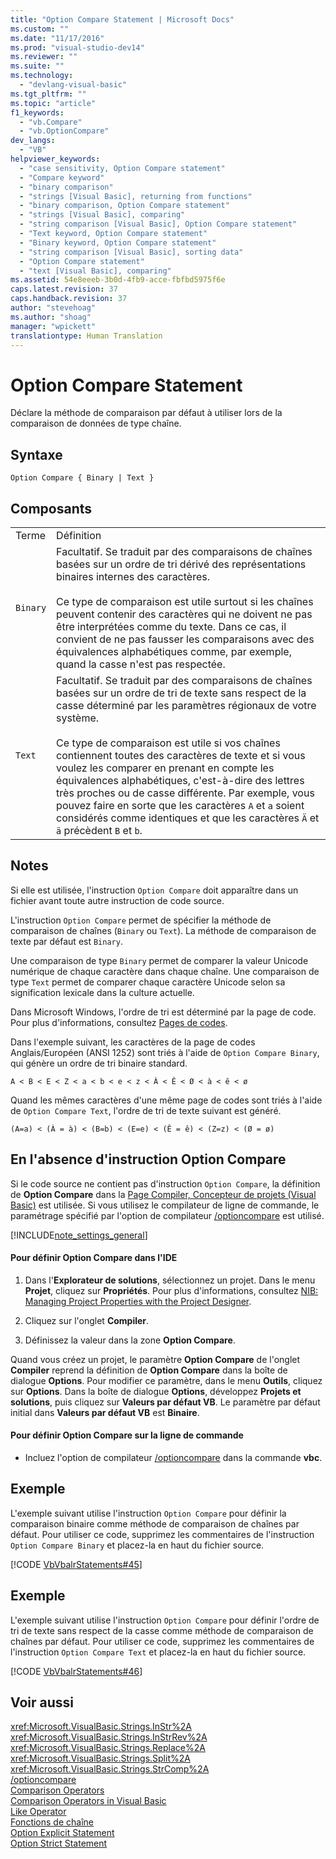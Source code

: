 ```yaml
---
title: "Option Compare Statement | Microsoft Docs"
ms.custom: ""
ms.date: "11/17/2016"
ms.prod: "visual-studio-dev14"
ms.reviewer: ""
ms.suite: ""
ms.technology: 
  - "devlang-visual-basic"
ms.tgt_pltfrm: ""
ms.topic: "article"
f1_keywords: 
  - "vb.Compare"
  - "vb.OptionCompare"
dev_langs: 
  - "VB"
helpviewer_keywords: 
  - "case sensitivity, Option Compare statement"
  - "Compare keyword"
  - "binary comparison"
  - "strings [Visual Basic], returning from functions"
  - "binary comparison, Option Compare statement"
  - "strings [Visual Basic], comparing"
  - "string comparison [Visual Basic], Option Compare statement"
  - "Text keyword, Option Compare statement"
  - "Binary keyword, Option Compare statement"
  - "string comparison [Visual Basic], sorting data"
  - "Option Compare statement"
  - "text [Visual Basic], comparing"
ms.assetid: 54e8eeeb-3b0d-4fb9-acce-fbfbd5975f6e
caps.latest.revision: 37
caps.handback.revision: 37
author: "stevehoag"
ms.author: "shoag"
manager: "wpickett"
translationtype: Human Translation
---
```

# Option Compare Statement
Déclare la méthode de comparaison par défaut à utiliser lors de la comparaison de données de type chaîne.  
  
## Syntaxe  
  
```  
Option Compare { Binary | Text }  
```  
  
## Composants  
  
|||  
|-|-|  
|Terme|Définition|  
|`Binary`|Facultatif.  Se traduit par des comparaisons de chaînes basées sur un ordre de tri dérivé des représentations binaires internes des caractères.<br /><br /> Ce type de comparaison est utile surtout si les chaînes peuvent contenir des caractères qui ne doivent ne pas être interprétées comme du texte.  Dans ce cas, il convient de ne pas fausser les comparaisons avec des équivalences alphabétiques comme, par exemple, quand la casse n'est pas respectée.|  
|`Text`|Facultatif.  Se traduit par des comparaisons de chaînes basées sur un ordre de tri de texte sans respect de la casse déterminé par les paramètres régionaux de votre système.<br /><br /> Ce type de comparaison est utile si vos chaînes contiennent toutes des caractères de texte et si vous voulez les comparer en prenant en compte les équivalences alphabétiques, c'est\-à\-dire des lettres très proches ou de casse différente.  Par exemple, vous pouvez faire en sorte que les caractères `A` et `a` soient considérés comme identiques et que les caractères `Ä` et `ä` précèdent `B` et `b`.|  
  
## Notes  
 Si elle est utilisée, l'instruction `Option Compare` doit apparaître dans un fichier avant toute autre instruction de code source.  
  
 L'instruction `Option Compare` permet de spécifier la méthode de comparaison de chaînes \(`Binary` ou `Text`\).  La méthode de comparaison de texte par défaut est `Binary`.  
  
 Une comparaison de type `Binary` permet de comparer la valeur Unicode numérique de chaque caractère dans chaque chaîne.  Une comparaison de type `Text` permet de comparer chaque caractère Unicode selon sa signification lexicale dans la culture actuelle.  
  
 Dans Microsoft Windows, l'ordre de tri est déterminé par la page de code.  Pour plus d'informations, consultez [Pages de codes](/visual-cpp/c-runtime-library/code-pages).  
  
 Dans l'exemple suivant, les caractères de la page de codes Anglais\/Européen \(ANSI 1252\) sont triés à l'aide de `Option Compare Binary`, qui génère un ordre de tri binaire standard.  
  
 `A < B < E < Z < a < b < e < z < À < Ê < Ø < à < ê < ø`  
  
 Quand les mêmes caractères d'une même page de codes sont triés à l'aide de `Option Compare Text`, l'ordre de tri de texte suivant est généré.  
  
 `(A=a) < (À = à) < (B=b) < (E=e) < (Ê = ê) < (Z=z) < (Ø = ø)`  
  
## En l'absence d'instruction Option Compare  
 Si le code source ne contient pas d'instruction `Option Compare`, la définition de **Option Compare** dans la [Page Compiler, Concepteur de projets \(Visual Basic\)](/visual-studio/ide/reference/compile-page-project-designer-visual-basic) est utilisée.  Si vous utilisez le compilateur de ligne de commande, le paramétrage spécifié par l'option de compilateur [\/optioncompare](../../../visual-basic/reference/command-line-compiler/optioncompare.md) est utilisé.  
  
 [!INCLUDE[note_settings_general](../../../csharp/language-reference/compiler-messages/includes/note_settings_general_md.md)]  
  
#### Pour définir Option Compare dans l'IDE  
  
1.  Dans l'**Explorateur de solutions**, sélectionnez un projet.  Dans le menu **Projet**, cliquez sur **Propriétés**.  Pour plus d'informations, consultez [NIB: Managing Project Properties with the Project Designer](http://msdn.microsoft.com/fr-fr/983f3c18-832f-4666-afec-74b716ff3e0e).  
  
2.  Cliquez sur l'onglet **Compiler**.  
  
3.  Définissez la valeur dans la zone **Option Compare**.  
  
 Quand vous créez un projet, le paramètre **Option Compare** de l'onglet **Compiler** reprend la définition de **Option Compare** dans la boîte de dialogue **Options**.  Pour modifier ce paramètre, dans le menu **Outils**, cliquez sur **Options**.  Dans la boîte de dialogue **Options**, développez **Projets et solutions**, puis cliquez sur **Valeurs par défaut VB**.  Le paramètre par défaut initial dans **Valeurs par défaut VB** est **Binaire**.  
  
#### Pour définir Option Compare sur la ligne de commande  
  
-   Incluez l'option de compilateur [\/optioncompare](../../../visual-basic/reference/command-line-compiler/optioncompare.md) dans la commande **vbc**.  
  
## Exemple  
 L'exemple suivant utilise l'instruction `Option Compare` pour définir la comparaison binaire comme méthode de comparaison de chaînes par défaut.  Pour utiliser ce code, supprimez les commentaires de l'instruction `Option Compare Binary` et placez\-la en haut du fichier source.  
  
 [!CODE [VbVbalrStatements#45](../CodeSnippet/VS_Snippets_VBCSharp/VbVbalrStatements#45)]  
  
## Exemple  
 L'exemple suivant utilise l'instruction `Option Compare` pour définir l'ordre de tri de texte sans respect de la casse comme méthode de comparaison de chaînes par défaut.  Pour utiliser ce code, supprimez les commentaires de l'instruction `Option Compare Text` et placez\-la en haut du fichier source.  
  
 [!CODE [VbVbalrStatements#46](../CodeSnippet/VS_Snippets_VBCSharp/VbVbalrStatements#46)]  
  
## Voir aussi  
 <xref:Microsoft.VisualBasic.Strings.InStr%2A>   
 <xref:Microsoft.VisualBasic.Strings.InStrRev%2A>   
 <xref:Microsoft.VisualBasic.Strings.Replace%2A>   
 <xref:Microsoft.VisualBasic.Strings.Split%2A>   
 <xref:Microsoft.VisualBasic.Strings.StrComp%2A>   
 [\/optioncompare](../../../visual-basic/reference/command-line-compiler/optioncompare.md)   
 [Comparison Operators](../../../visual-basic/language-reference/operators/comparison-operators.md)   
 [Comparison Operators in Visual Basic](../../../visual-basic/programming-guide/language-features/operators-and-expressions/comparison-operators.md)   
 [Like Operator](../../../visual-basic/language-reference/operators/like-operator.md)   
 [Fonctions de chaîne](../../../visual-basic/language-reference/functions/string-functions.md)   
 [Option Explicit Statement](../../../visual-basic/language-reference/statements/option-explicit-statement.md)   
 [Option Strict Statement](../../../visual-basic/language-reference/statements/option-strict-statement.md)